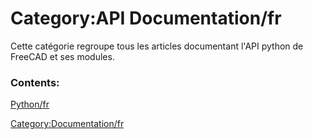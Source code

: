 # Category:API Documentation/fr
Cette catégorie regroupe tous les articles documentant l'API python de FreeCAD et ses modules.

### Contents:

[Python/fr](Python/fr.md)

[Category:Documentation/fr](Category:Documentation/fr.md)
